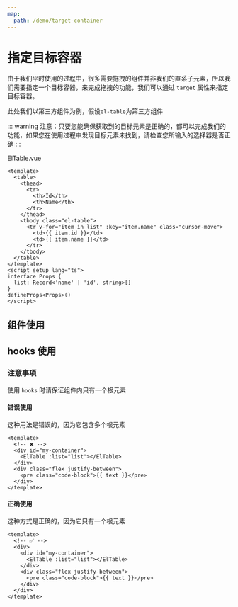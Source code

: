 ```yaml
---
map:
  path: /demo/target-container
---
```


# 指定目标容器

由于我们平时使用的过程中，很多需要拖拽的组件并非我们的直系子元素，所以我们需要指定一个目标容器，来完成拖拽的功能，我们可以通过 `target` 属性来指定目标容器。

此处我们以第三方组件为例，假设`el-table`为第三方组件

::: warning
注意：只要您能确保获取到的目标元素是正确的，都可以完成我们的功能，如果您在使用过程中发现目标元素未找到，请检查您所输入的选择器是否正确
:::

ElTable.vue

```vue
<template>
  <table>
    <thead>
      <tr>
        <th>Id</th>
        <th>Name</th>
      </tr>
    </thead>
    <tbody class="el-table">
      <tr v-for="item in list" :key="item.name" class="cursor-move">
        <td>{{ item.id }}</td>
        <td>{{ item.name }}</td>
      </tr>
    </tbody>
  </table>
</template>
<script setup lang="ts">
interface Props {
  list: Record<'name' | 'id', string>[]
}
defineProps<Props>()
</script>
```

## 组件使用

<demo src="./demo.vue"
title="使用组件操作目标容器"
desc="它会以VueDraggable为根元素往下查找最近的.el-table选择器">
</demo>

## hooks 使用

<demo src="./hooks.vue"
title="使用hooks操作目标容器"
desc="此处为了确保能获取到我们的目标容器，我们为 div 元素增加了一个id my-container，当然如果您可以确保获取到的一定是目标容器，可以省略父元素 id">
</demo>

### 注意事项

使用 `hooks` 时请保证组件内只有一个根元素

#### 错误使用

这种用法是错误的，因为它包含多个根元素

```vue
<template>
  <!-- ❌ -->
  <div id="my-container">
    <ElTable :list="list"></ElTable>
  </div>
  <div class="flex justify-between">
    <pre class="code-block">{{ text }}</pre>
  </div>
</template>
```

#### 正确使用

这种方式是正确的，因为它只有一个根元素

```vue
<template>
  <!-- ✅ -->
  <div>
    <div id="my-container">
      <ElTable :list="list"></ElTable>
    </div>
    <div class="flex justify-between">
      <pre class="code-block">{{ text }}</pre>
    </div>
  </div>
</template>
```
